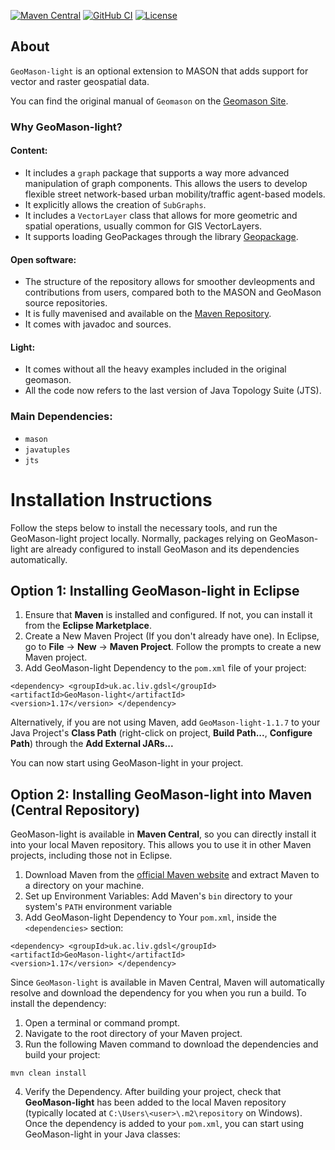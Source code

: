 

[![Maven Central](https://maven-badges.herokuapp.com/maven-central/uk.ac.liv.gdsl/GeoMason-light/badge.svg?style=plastic)](https://maven-badges.herokuapp.com/maven-central/uk.ac.liv.gdsl/GeoMason-light)
[![GitHub CI](https://github.com/g-filomena/GeoMason-light/actions/workflows/build.yaml/badge.svg)](https://github.com/g-filomena/GeoMason-light/actions/workflows/build.yaml)
[![License](https://img.shields.io/badge/License-GPLv3-blue.svg)](https://www.gnu.org/licenses/gpl-3.0.en.html)

## About
`GeoMason-light` is an optional extension to MASON that adds support for vector and raster geospatial data.

You can find the original manual of `Geomason` on the [Geomason Site](https://cs.gmu.edu/~eclab/projects/mason/extensions/geomason/).

### Why GeoMason-light?
#### Content:
* It includes a `graph` package that supports a way more advanced manipulation of graph components. This allows the users to develop flexible street network-based urban mobility/traffic agent-based models.
* It explicitly allows the creation of `SubGraphs`.
* It includes a `VectorLayer` class that allows for more geometric and spatial operations, usually common for GIS VectorLayers.
* It supports loading GeoPackages through the library [Geopackage](https://github.com/ngageoint/geopackage-java).

#### Open software:
* The structure of the repository allows for smoother devleopments and contributions from users, compared both to the MASON and GeoMason source repositories.
* It is fully mavenised and available on the [Maven Repository](https://mvnrepository.com).
* It comes with javadoc and sources.

#### Light:
* It comes without all the heavy examples included in the original geomason.
* All the code now refers to the last version of Java Topology Suite (JTS).

### Main Dependencies:
* `mason`
* `javatuples`
* `jts`

# Installation Instructions

Follow the steps below to install the necessary tools, and run the GeoMason-light project locally. Normally, packages relying on GeoMason-light are already configured to install GeoMason and its dependencies automatically.

## Option 1: Installing GeoMason-light in Eclipse

1.  Ensure that **Maven** is installed and configured. If not, you can install it from the **Eclipse Marketplace**. 
2. Create a New Maven Project (If you don't already have one).  In Eclipse, go to **File** → **New** → **Maven Project**.  Follow the prompts to create a new Maven project.
3. Add GeoMason-light Dependency to the `pom.xml` file of your project:
```
<dependency> <groupId>uk.ac.liv.gdsl</groupId> 
<artifactId>GeoMason-light</artifactId> 
<version>1.17</version> </dependency>
```
Alternatively, if you are not using Maven, add `GeoMason-light-1.1.7` to your Java Project's **Class Path** (right-click on project, **Build Path...**, **Configure Path**) through the **Add External JARs...**

You can now start using GeoMason-light in your project.     
   
## Option 2: Installing GeoMason-light into Maven (Central Repository)
GeoMason-light is available in **Maven Central**, so you can directly install it into your local Maven repository. This allows you to use it in other Maven projects, including those not in Eclipse.

1. Download Maven from the [official Maven website](https://maven.apache.org/download.cgi) and extract Maven to a directory on your machine.
2.  Set up Environment Variables: Add Maven's `bin` directory to your system's `PATH` environment variable
3. Add GeoMason-light Dependency to Your `pom.xml`, inside the `<dependencies>` section:

```
<dependency> <groupId>uk.ac.liv.gdsl</groupId> 
<artifactId>GeoMason-light</artifactId> 
<version>1.17</version> </dependency>
```

Since `GeoMason-light` is available in Maven Central, Maven will automatically resolve and download the dependency for you when you run a build. To install the dependency:

1.  Open a terminal or command prompt.
2.  Navigate to the root directory of your Maven project.
3.  Run the following Maven command to download the dependencies and build your project:
   
`mvn clean install` 

4. Verify the Dependency. After building your project, check that **GeoMason-light** has been added to the local Maven repository (typically located at `C:\Users\<user>\.m2\repository` on Windows). Once the dependency is added to your `pom.xml`, you can start using GeoMason-light in your Java classes:

